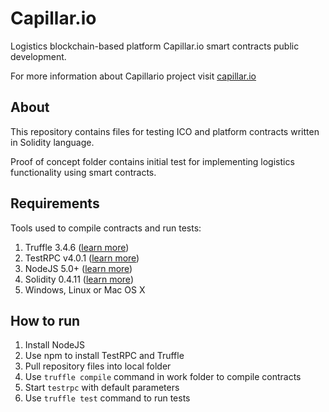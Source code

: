 # Capillar.io
Logistics blockchain-based platform Capillar.io smart contracts public development.

For more information about Capillario project visit [capillar.io](http://capillar.io/)

## About
This repository contains files for testing ICO and platform contracts written in Solidity language.

Proof of concept folder contains initial test for implementing logistics functionality using smart contracts.

## Requirements
Tools used to compile contracts and run tests:
1. Truffle 3.4.6 ([learn more](http://truffleframework.com/docs/))
1. TestRPC v4.0.1 ([learn more](https://github.com/ethereumjs/testrpc))
1. NodeJS 5.0+ ([learn more](https://nodejs.org/en/))
1. Solidity 0.4.11 ([learn more](https://solidity.readthedocs.io/en/develop/))
1. Windows, Linux or Mac OS X

## How to run
1. Install NodeJS
1. Use npm to install TestRPC and Truffle
1. Pull repository files into local folder
1. Use `truffle compile` command in work folder to compile contracts
1. Start `testrpc` with default parameters
1. Use `truffle test` command to run tests
